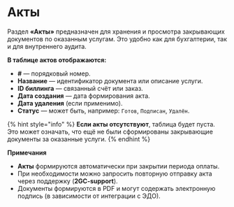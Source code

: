 # Акты

Раздел **«Акты»** предназначен для хранения и просмотра закрывающих документов по оказанным услугам. Это удобно как для бухгалтерии, так и для внутреннего аудита.

**В таблице актов отображаются:**

* **#** — порядковый номер.
* **Название** — идентификатор документа или описание услуги.
* **ID биллинга** — связанный счёт или заказ.
* **Дата создания** — дата формирования акта.
* **Дата удаления** (если применимо).
* **Статус** — может быть, например: `Готов`, `Подписан`, `Удалён`.

{% hint style="info" %}
**Если акты отсутствуют**, таблица будет пуста. Это может означать, что ещё не были сформированы закрывающие документы за оказанные услуги.
{% endhint %}

**Примечания**

* **Акты** формируются автоматически при закрытии периода оплаты.
* При необходимости можно запросить повторную отправку акта через поддержку (**2GC-support**).
* Документы формируются в PDF и могут содержать электронную подпись (в зависимости от интеграции с ЭДО).

